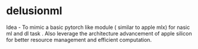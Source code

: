 # delusionml


Idea - To mimic a basic pytorch like module ( similar to apple mlx) for nasic ml and dl task .
Also leverage the architecture advancement of apple silicon for better resource management and efficient computation.
